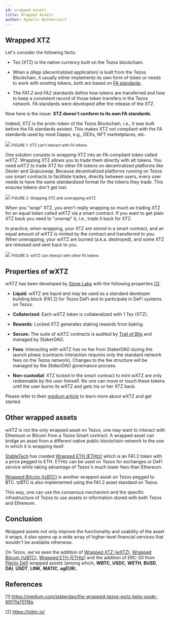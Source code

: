 ```yaml
---
id: wrapped-assets
title: Wrapped Assets
author: Aymeric Bethencourt
---
```


## Wrapped XTZ
Let's consider the following facts:

- Tez (XTZ) is the native currency built on the Tezos blockchain.

- When a dApp (decentralized application) is built from the Tezos Blockchain, it usually either implements its own form of token or needs to work with existing tokens, both are based on [FA standards](/defi/token-standards).

- The _FA1.2_ and _FA2_ standards define how tokens are transferred and how to keep a consistent record of those token transfers in the Tezos network. FA standards were developed after the release of the XTZ.

Now here is the issue: **XTZ doesn't conform to its own FA standards**.

Indeed, XTZ is the proto-token of the Tezos Blockchain, i.e., it was built before the FA standards existed. This makes XTZ not compliant with the FA standards used by most Dapps, e.g., DEXs, NFT marketplaces, etc.

![](non-compliant.svg)
<small className="figure">FIGURE 1: XTZ can't interact with FA tokens</small>

One solution consists in _wrapping_ XTZ into an FA-compliant token called _wXTZ_. Wrapping XTZ allows you to trade them directly with alt tokens. You need wXTZ to trade XTZ for other FA tokens on decentralized platforms like _Dexter_ and _Quipuswap_. Because decentralized platforms running on Tezos use smart contracts to facilitate trades, directly between users, every user needs to have the same standardized format for the tokens they trade. This ensures tokens don't get lost.

![](wrap.svg)
<small className="figure">FIGURE 2: Wrapping XTZ and unwrapping wXTZ</small>

When you "wrap" XTZ, you aren't really wrapping so much as trading XTZ for an equal token called wXTZ via a smart contract. If you want to get plain XTZ back you need to "unwrap" it, i.e., trade it back for XTZ.

In practice, when wrapping, your XTZ are stored in a smart contract, and an equal amount of wXTZ is minted by the contract and transferred to you. When unwrapping, your wXTZ are burned (a.k.a. destroyed), and some XTZ are released and sent back to you.  

![](compliant.svg)
<small className="figure">FIGURE 3: wXTZ can interact with other FA tokens</small>

## Properties of wXTZ

wXTZ has been developed by [Stove Labs](https://github.com/stove-labs) with the following properties [[1]](/defi/wrapped-assets#references):

- **Liquid**: wXTZ are liquid and may be used as a standard developer building block (FA1.2) for Tezos DeFi and to participate in DeFi systems on Tezos.

- **Collaterized**: Each wXTZ token is collateralized with 1 Tez (XTZ).

- **Rewards**: Locked XTZ generates staking rewards from baking.

- **Secure**: The suite of wXTZ contracts is audited by [Trail of Bits](https://www.trailofbits.com/) and managed by StakerDAO.

- **Fees**: Interacting with wXTZ has no fee from StakerDAO during the launch phase (contracts interaction requires only the standard network fees on the Tezos network). Changes to the fee structure will be managed by the _StakerDAO_ governance process.

- **Non-custodial**: XTZ locked in the smart contract to mint wXTZ are only redeemable by the user himself. No one can move or touch these tokens until the user burns its wXTZ and gets his or her XTZ back.

Please refer to their [medium article](https://medium.com/stakerdao/the-wrapped-tezos-wxtz-beta-guide-6917fa70116e) to learn more about wXTZ and get started.

## Other wrapped assets

wXTZ is not the only wrapped asset on Tezos, one may want to interact with Ethereum or Bitcoin from a Tezos Smart contract. A wrapped asset can bridge an asset from a different native public blockchain network to the one in which it is wrapping itself.

[StableTech](https://stable.tech/) has created [Wrapped ETH (ETHtz)](https://decrypt.co/51860/wrapped-eth-comes-to-tezos-as-it-takes-on-ethereum-defi-market) which is an FA1.2 token with a price pegged to ETH. ETHtz can be used on Tezos for exchanges or DeFi service while taking advantage of Tezos's much lower fees than Ethereum.

[Wrapped Bitcoin (tzBTC)](https://tzbtc.io/) is another wrapped asset on Tezos pegged to BTC. tzBTC is also implemented using the FA1.2 asset standard on Tezos.

This way, one can use the consensus mechanism and the specific infrastructure of Tezos to use assets or information stored with both Tezos and Ethereum.

## Conclusion

Wrapped assets not only improve the functionality and usability of the asset it wraps, it also opens up a wide array of higher-level financial services that wouldn't be available otherwise.

On Tezos, we've seen the addition of [Wrapped XTZ (wXTZ)](https://medium.com/stakerdao/the-wrapped-tezos-wxtz-beta-guide-6917fa70116e), [Wrapped Bitcoin (tzBTC)](https://tzbtc.io/), [Wrapped ETH (ETHtz)](https://decrypt.co/51860/wrapped-eth-comes-to-tezos-as-it-takes-on-ethereum-defi-market) and the addition of ERC-20 from [Plenty Defi](https://analytics.plentydefi.com/) wrapped assets (among which, **WBTC**, **USDC**, **WETH**, **BUSD**, **DAI**, **USDT**, **LINK**, **MATIC**, **agEUR**).

## References

[1] <https://medium.com/stakerdao/the-wrapped-tezos-wxtz-beta-guide-6917fa70116e>

[2] <https://tzbtc.io/>
